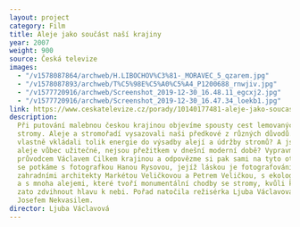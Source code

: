 ```yaml
---
layout: project
category: Film
title: Aleje jako součást naší krajiny
year: 2007
weight: 900
source: Česká televize
images:
  - "/v1578087864/archweb/H.LIBOCHOV%C3%81-_MORAVEC_5_qzarem.jpg"
  - "/v1578087893/archweb/T%C5%98E%C5%A0%C5%A4_P1200688_rnwjiv.jpg"
  - "/v1577720916/archweb/Screenshot_2019-12-30_16.48.11_egcxj2.jpg"
  - "/v1577720916/archweb/Screenshot_2019-12-30_16.47.34_loekb1.jpg"
link: https://www.ceskatelevize.cz/porady/10140177481-aleje-jako-soucast-nasi-krajiny/20756223079
description:
  Při putování malebnou českou krajinou objevíme spousty cest lemovaných
  stromy. Aleje a stromořadí vysazovali naši předkové z různých důvodů. Proč lidé
  vlastně vkládali tolik energie do výsadby alejí a údržby stromů? A jsou dneska tyto
  aleje vůbec užitečné, nejsou přežitkem v dnešní moderní době? Vypravme se tedy s
  průvodcem Václavem Cilkem krajinou a odpovězme si pak sami na tyto otázky. Cestou
  se potkáme s fotografkou Hanou Rysovou, jejíž láskou je fotografování stromů, se
  zahradními architekty Markétou Veličkovou a Petrem Veličkou, s ekologem Jiřím Klimešem
  a s mnoha alejemi, které tvoří monumentální chodby se stromy, kvůli kterým stojí
  zato zdvihnout hlavu k nebi. Pořad natočila režisérka Ljuba Václavová s kameramanem
  Josefem Nekvasilem.
director: Ljuba Václavová
---
```

